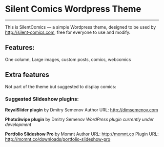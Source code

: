 # Silent Comics Wordpress Theme
***

This is SilentComics — a simple Wordpress theme, designed to be used by http://silent-comics.com, free for everyone to use and modify.

## Features:

One column, Large images, custom posts, comics, webcomics

## Extra features
Not part of the theme but suggested to display comics:

### Suggested Slideshow plugins:
**RoyalSlider plugin** by Dmitry Semenov 
Author URL: http://dimsemenov.com

**PhotoSwipe plugin** by Dmitry Semenov 
*WordPress plugin currently under development*

**Portfolio Slideshow Pro** by Momnt
Author URL: http://momnt.co
Plugin URL: http://momnt.co/downloads/portfolio-slideshow-pro
